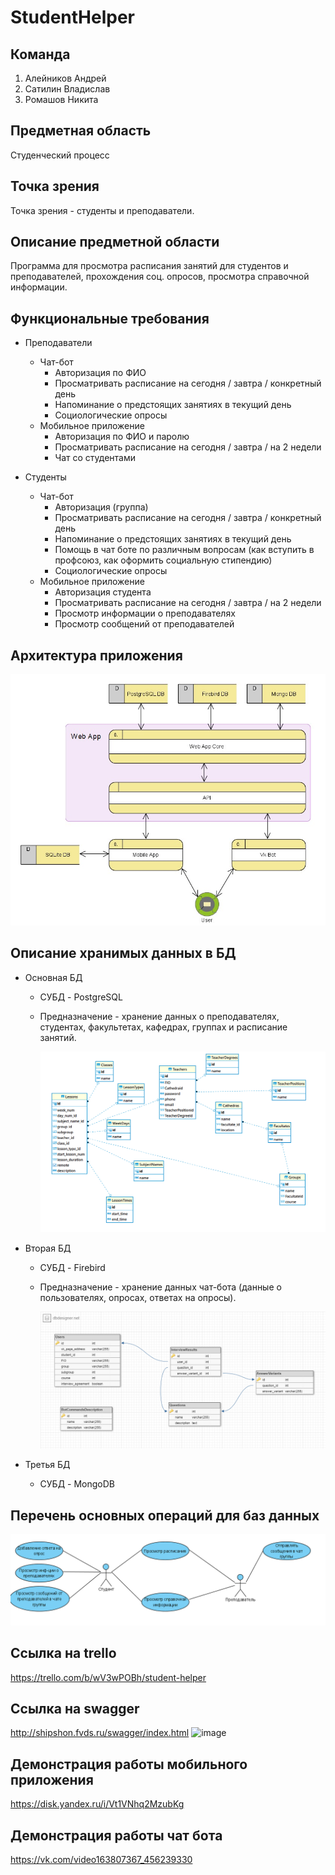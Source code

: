 # StudentHelper
## Команда
1. Алейников Андрей
2. Сатилин Владислав
3. Ромашов Никита

## Предметная область
Студенческий процесс

## Точка зрения
Точка зрения - студенты и преподаватели.

## Описание предметной области
Программа для просмотра расписания занятий для студентов и преподавателей, прохождения соц. опросов, просмотра справочной информации.

## Функциональные требования
- Преподаватели
  - Чат-бот
    - Авторизация по ФИО
    - Просматривать расписание на сегодня / завтра / конкретный день
    - Напоминание о предстоящих занятиях в текущий день
    - Социологические опросы
  - Мобильное приложение
    - Авторизация по ФИО и паролю
    - Просматривать расписание на сегодня / завтра / на 2 недели
    - Чат со студентами

- Студенты
  - Чат-бот
    - Авторизация (группа)
    - Просматривать расписание на сегодня / завтра / конкретный день
    - Напоминание о предстоящих занятиях в текущий день
    - Помощь в чат боте по различным вопросам (как вступить в профсоюз, как оформить социальную стипендию)
    - Социологические опросы
  - Мобильное приложение
    - Авторизация студента
    - Просматривать расписание на сегодня / завтра / на 2 недели
    - Просмотр информации о преподавателях
    - Просмотр сообщений от преподавателей

## Архитектура приложения

![AppSchema](https://github.com/mloner/StudentHelper/blob/main/images/appSchema.jpg)

## Описание хранимых данных в БД

- Основная БД
  - СУБД - PostgreSQL
  - Предназначение - хранение данных о преподавателях, студентах, факультетах, кафедрах, группах и расписание занятий.
  
	![DB1Schema](https://github.com/mloner/StudentHelper/blob/main/images/DB1Schema.png)
	
- Вторая БД
  - СУБД - Firebird
  - Предназначение - хранение данных чат-бота (данные о пользователях, опросах, ответах на опросы).
  
	![DB2Schema](https://github.com/mloner/StudentHelper/blob/main/images/DB2Schema.png)
	
- Третья БД
  - СУБД - MongoDB
  <!---!- Предназначение - 
	[DB2Schema](https://github.com/mloner/StudentHelper/blob/main/images/DB2Schema.png) --->
	
## Перечень основных операций для баз данных

![UseCase](https://github.com/mloner/StudentHelper/blob/main/images/UseCase.png)
  
## Ссылка на trello
https://trello.com/b/wV3wPOBh/student-helper

## Ссылка на swagger
http://shipshon.fvds.ru/swagger/index.html
![image](https://user-images.githubusercontent.com/63730893/168047169-70de87c0-7927-453a-8642-aa6ce2b95246.png)


## Демонстрация работы мобильного приложения
https://disk.yandex.ru/i/Vt1VNhq2MzubKg

## Демонстрация работы чат бота
https://vk.com/video163807367_456239330
